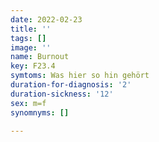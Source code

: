 ```yaml
---
date: 2022-02-23
title: ''
tags: []
image: ''
name: Burnout
key: F23.4
symtoms: Was hier so hin gehört
duration-for-diagnosis: '2'
duration-sickness: '12'
sex: m=f
synomnyms: []

---
```


